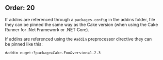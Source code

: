 Order: 20
---

If addins are referenced through a `packages.config` in the addins folder, file they can be pinned the same way as the Cake version (when using the Cake Runner for .Net Framework or .NET Core).

If addins are referenced using the `#addin` preprocessor directive they can be pinned like this:

```
#addin nuget:?package=Cake.Foo&version=1.2.3
```
